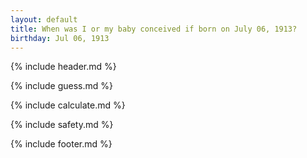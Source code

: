 ```yaml
---
layout: default
title: When was I or my baby conceived if born on July 06, 1913?
birthday: Jul 06, 1913
---
```


{% include header.md %}

{% include guess.md %}

{% include calculate.md %}

{% include safety.md %}

{% include footer.md %}



